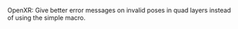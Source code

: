 OpenXR: Give better error messages on invalid poses in quad layers instead of
using the simple macro.
